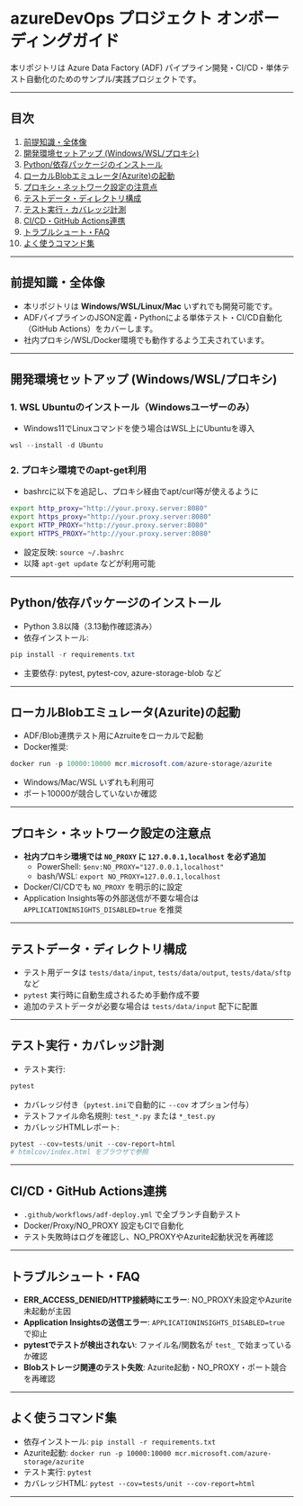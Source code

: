 # azureDevOps プロジェクト オンボーディングガイド

本リポジトリは Azure Data Factory (ADF) パイプライン開発・CI/CD・単体テスト自動化のためのサンプル/実践プロジェクトです。

---

## 目次
1. [前提知識・全体像](#前提知識・全体像)
2. [開発環境セットアップ (Windows/WSL/プロキシ)](#開発環境セットアップ-windowswslプロキシ)
3. [Python/依存パッケージのインストール](#python依存パッケージのインストール)
4. [ローカルBlobエミュレータ(Azurite)の起動](#ローカルblobエミュレータazuriteの起動)
5. [プロキシ・ネットワーク設定の注意点](#プロキシ・ネットワーク設定の注意点)
6. [テストデータ・ディレクトリ構成](#テストデータ・ディレクトリ構成)
7. [テスト実行・カバレッジ計測](#テスト実行・カバレッジ計測)
8. [CI/CD・GitHub Actions連携](#cicdgithub-actions連携)
9. [トラブルシュート・FAQ](#トラブルシュートfaq)
10. [よく使うコマンド集](#よく使うコマンド集)

---

## 前提知識・全体像
- 本リポジトリは **Windows/WSL/Linux/Mac** いずれでも開発可能です。
- ADFパイプラインのJSON定義・Pythonによる単体テスト・CI/CD自動化（GitHub Actions）をカバーします。
- 社内プロキシ/WSL/Docker環境でも動作するよう工夫されています。

---

## 開発環境セットアップ (Windows/WSL/プロキシ)

### 1. WSL Ubuntuのインストール（Windowsユーザーのみ）
- Windows11でLinuxコマンドを使う場合はWSL上にUbuntuを導入
```powershell
wsl --install -d Ubuntu
```

### 2. プロキシ環境でのapt-get利用
- bashrcに以下を追記し、プロキシ経由でapt/curl等が使えるように
```bash
export http_proxy="http://your.proxy.server:8080"
export https_proxy="http://your.proxy.server:8080"
export HTTP_PROXY="http://your.proxy.server:8080"
export HTTPS_PROXY="http://your.proxy.server:8080"
```
- 設定反映: `source ~/.bashrc`
- 以降 `apt-get update` などが利用可能

---

## Python/依存パッケージのインストール
- Python 3.8以降（3.13動作確認済み）
- 依存インストール:
```powershell
pip install -r requirements.txt
```
- 主要依存: pytest, pytest-cov, azure-storage-blob など

---

## ローカルBlobエミュレータ(Azurite)の起動
- ADF/Blob連携テスト用にAzruiteをローカルで起動
- Docker推奨:
```powershell
docker run -p 10000:10000 mcr.microsoft.com/azure-storage/azurite
```
- Windows/Mac/WSL いずれも利用可
- ポート10000が競合していないか確認

---

## プロキシ・ネットワーク設定の注意点
- **社内プロキシ環境では `NO_PROXY` に `127.0.0.1,localhost` を必ず追加**
  - PowerShell: `$env:NO_PROXY="127.0.0.1,localhost"`
  - bash/WSL: `export NO_PROXY=127.0.0.1,localhost`
- Docker/CI/CDでも `NO_PROXY` を明示的に設定
- Application Insights等の外部送信が不要な場合は `APPLICATIONINSIGHTS_DISABLED=true` を推奨

---

## テストデータ・ディレクトリ構成
- テスト用データは `tests/data/input`, `tests/data/output`, `tests/data/sftp` など
- `pytest` 実行時に自動生成されるため手動作成不要
- 追加のテストデータが必要な場合は `tests/data/input` 配下に配置

---

## テスト実行・カバレッジ計測
- テスト実行:
```powershell
pytest
```
- カバレッジ付き（`pytest.ini`で自動的に `--cov` オプション付与）
- テストファイル命名規則: `test_*.py` または `*_test.py`
- カバレッジHTMLレポート:
```powershell
pytest --cov=tests/unit --cov-report=html
# htmlcov/index.html をブラウザで参照
```

---

## CI/CD・GitHub Actions連携
- `.github/workflows/adf-deploy.yml` で全ブランチ自動テスト
- Docker/Proxy/NO_PROXY 設定もCIで自動化
- テスト失敗時はログを確認し、NO_PROXYやAzurite起動状況を再確認

---

## トラブルシュート・FAQ
- **ERR_ACCESS_DENIED/HTTP接続時にエラー**: NO_PROXY未設定やAzurite未起動が主因
- **Application Insightsの送信エラー**: `APPLICATIONINSIGHTS_DISABLED=true` で抑止
- **pytestでテストが検出されない**: ファイル名/関数名が `test_` で始まっているか確認
- **Blobストレージ関連のテスト失敗**: Azurite起動・NO_PROXY・ポート競合を再確認

---

## よく使うコマンド集
- 依存インストール: `pip install -r requirements.txt`
- Azurite起動: `docker run -p 10000:10000 mcr.microsoft.com/azure-storage/azurite`
- テスト実行: `pytest`
- カバレッジHTML: `pytest --cov=tests/unit --cov-report=html`

---
